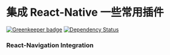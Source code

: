# 集成 React-Native 一些常用插件

[![Greenkeeper badge](https://badges.greenkeeper.io/limaofeng/react-native-kharak.svg)](https://greenkeeper.io/)
[![Dependency Status](https://gemnasium.com/badges/github.com/limaofeng/react-native-kharak.svg)](https://gemnasium.com/github.com/limaofeng/react-native-kharak)

### React-Navigation Integration

```
```